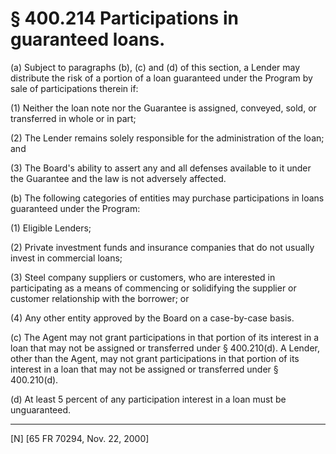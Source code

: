# § 400.214   Participations in guaranteed loans.

(a) Subject to paragraphs (b), (c) and (d) of this section, a Lender may distribute the risk of a portion of a loan guaranteed under the Program by sale of participations therein if: 


(1) Neither the loan note nor the Guarantee is assigned, conveyed, sold, or transferred in whole or in part; 


(2) The Lender remains solely responsible for the administration of the loan; and 


(3) The Board's ability to assert any and all defenses available to it under the Guarantee and the law is not adversely affected. 


(b) The following categories of entities may purchase participations in loans guaranteed under the Program: 


(1) Eligible Lenders; 


(2) Private investment funds and insurance companies that do not usually invest in commercial loans; 


(3) Steel company suppliers or customers, who are interested in participating as a means of commencing or solidifying the supplier or customer relationship with the borrower; or 


(4) Any other entity approved by the Board on a case-by-case basis. 


(c) The Agent may not grant participations in that portion of its interest in a loan that may not be assigned or transferred under § 400.210(d). A Lender, other than the Agent, may not grant participations in that portion of its interest in a loan that may not be assigned or transferred under § 400.210(d). 


(d) At least 5 percent of any participation interest in a loan must be unguaranteed.



---

[N] [65 FR 70294, Nov. 22, 2000]




